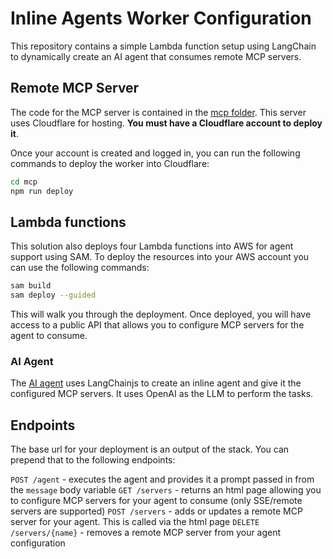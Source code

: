 # Inline Agents Worker Configuration

This repository contains a simple Lambda function setup using LangChain to dynamically create an AI agent that consumes remote MCP servers.

## Remote MCP Server

The code for the MCP server is contained in the [mcp folder](/mcp). This server uses Cloudflare for hosting. **You must have a Cloudflare account to deploy it**.

Once your account is created and logged in, you can run the following commands to deploy the worker into Cloudflare:

```bash
cd mcp
npm run deploy
```

## Lambda functions

This solution also deploys four Lambda functions into AWS for agent support using SAM. To deploy the resources into your AWS account you can use the following commands:

```bash
sam build
sam deploy --guided
```

This will walk you through the deployment. Once deployed, you will have access to a public API that allows you to configure MCP servers for the agent to consume.

### AI Agent

The [AI agent](/functions/agent.mjs) uses LangChainjs to create an inline agent and give it the configured MCP servers. It uses OpenAI as the LLM to perform the tasks.

## Endpoints

The base url for your deployment is an output of the stack. You can prepend that to the following endpoints:

`POST /agent` - executes the agent and provides it a prompt passed in from the `message` body variable
`GET /servers` - returns an html page allowing you to configure MCP servers for your agent to consume (only SSE/remote servers are supported)
`POST /servers` - adds or updates a remote MCP server for your agent. This is called via the html page
`DELETE /servers/{name}` - removes a remote MCP server from your agent configuration

